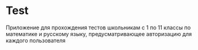 # Test
Приложение для прохождения тестов школьникам с 1 по 11 классы по математике и русскому языку, предусматривающее авторизацию для каждого пользователя 
